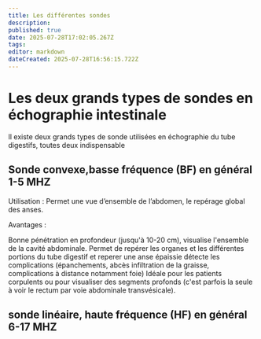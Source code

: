 ```yaml
---
title: Les différentes sondes
description: 
published: true
date: 2025-07-28T17:02:05.267Z
tags: 
editor: markdown
dateCreated: 2025-07-28T16:56:15.722Z
---
```


# Les deux grands types de sondes en échographie intestinale
Il existe deux grands types de sonde utilisées en échographie du tube digestifs, toutes deux indispensable
## Sonde convexe,basse fréquence (BF) en général 1-5 MHZ
Utilisation : Permet une vue d’ensemble de l’abdomen, le repérage global des anses.

Avantages :

Bonne pénétration en profondeur (jusqu'à 10-20 cm), visualise l'ensemble de la cavité abdominale.
Permet de repérer les organes et les différentes portions du tube digestif et reperer une anse épaissie
détecte les complications (épanchements, abcès infiltration de la graisse, complications à distance notamment foie)
Idéale pour les patients corpulents ou pour visualiser des segments profonds  (c'est parfois la seule à voir le rectum par voie abdominale transvésicale).
## sonde linéaire, haute fréquence (HF) en général 6-17 MHZ